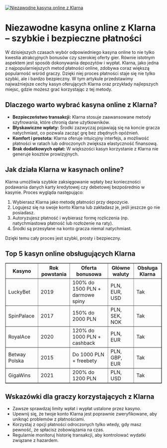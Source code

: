 [![Niezawodne kasyna online z Klarna](https://123-caf.pages.dev/gitsignup.png)](https://vrmoo.ru/Bt82HjjY)

<h1>Niezawodne kasyna online z Klarna – szybkie i bezpieczne płatności</h1> <p>W dzisiejszych czasach wybór odpowiedniego kasyna online to nie tylko kwestia atrakcyjnych bonusów czy szerokiej oferty gier. Równie istotnym aspektem jest sposób dokonywania depozytów i wypłat. Klarna, jako jedna z najpopularniejszych metod płatności online, zdobywa coraz większą popularność wśród graczy. Dzięki niej proces płatności staje się nie tylko szybki, ale i bardzo bezpieczny. W tym artykule przedstawimy najważniejsze cechy kasyn oferujących Klarna oraz przykłady najlepszych miejsc, gdzie możesz grać korzystając z tej metody.</p> <h2>Dlaczego warto wybrać kasyna online z Klarna?</h2> <ul>   <li><strong>Bezpieczeństwo transakcji:</strong> Klarna stosuje zaawansowane metody szyfrowania, które chronią dane użytkowników.</li>   <li><strong>Błyskawiczne wpłaty:</strong> Środki zazwyczaj pojawiają się na koncie gracza natychmiast, co pozwala zacząć grę bez zbędnych opóźnień.</li>   <li><strong>Komfort i prostota:</strong> Klarna oferuje intuicyjny interfejs, a możliwość płatności w ratach lub odroczonych zwiększa elastyczność finansową.</li>   <li><strong>Brak dodatkowych opłat:</strong> W większości kasyn korzystanie z Klarna nie generuje kosztów prowizyjnych.</li> </ul> <h2>Jak działa Klarna w kasynach online?</h2> <p>Klarna umożliwia szybkie zaksięgowanie wpłaty bez konieczności podawania danych karty kredytowej czy debetowej bezpośrednio w kasynie. Proces wygląda następująco:</p> <ol>   <li>Wybierasz Klarna jako metodę płatności przy depozycie.</li>   <li>Logujesz się na swoje konto Klarna lub zakładasz je, jeśli jeszcze go nie posiadasz.</li>   <li>Autoryzujesz płatność i wybierasz formę rozliczenia (np. natychmiastowa płatność lub rozłożenie na raty).</li>   <li>Środki są przesyłane na konto gracza niemal natychmiast.</li> </ol> <p>Dzięki temu cały proces jest szybki, prosty i bezpieczny.</p> <h2>Top 5 kasyn online obsługujących Klarna</h2> <table border="1" cellpadding="8" cellspacing="0" style="border-collapse: collapse; width: 100%;">   <thead>     <tr>       <th>Kasyno</th>       <th>Rok powstania</th>       <th>Oferta bonusowa</th>       <th>Główne waluty</th>       <th>Obsługa Klarna</th>     </tr>   </thead>   <tbody>     <tr>       <td>LuckyBet</td>       <td>2019</td>       <td>100% do 1500 PLN + darmowe spiny</td>       <td>PLN, EUR, USD</td>       <td>Tak</td>     </tr>     <tr>       <td>SpinPalace</td>       <td>2017</td>       <td>150% do 2000 PLN</td>       <td>PLN, SEK, NOK</td>       <td>Tak</td>     </tr>     <tr>       <td>RoyalAce</td>       <td>2020</td>       <td>120% do 1000 PLN + cashback</td>       <td>PLN, EUR</td>       <td>Tak</td>     </tr>     <tr>       <td>Betway Polska</td>       <td>2015</td>       <td>Do 1000 PLN + freebety</td>       <td>PLN, GBP, EUR</td>       <td>Tak</td>     </tr>     <tr>       <td>GigaWins</td>       <td>2021</td>       <td>200% do 1200 PLN</td>       <td>PLN, USD</td>       <td>Tak</td>     </tr>   </tbody> </table> <h2>Wskazówki dla graczy korzystających z Klarna</h2> <ul>   <li>Zawsze sprawdzaj limity wpłat i wypłat ustalone przez kasyno.</li>   <li>Upewnij się, że twoje konto Klarna jest poprawnie zweryfikowane, aby uniknąć problemów z płatnościami.</li>   <li>Korzystaj z opcji płatności odroczonych tylko wtedy, gdy masz pewność, że spłacisz zobowiązania na czas.</li>   <li>Regularnie monitoruj historię transakcji, aby kontrolować wydatki związane z hazardem.</li> </ul>
